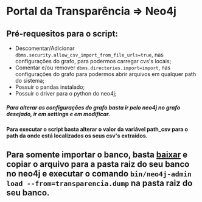 # Portal da Transparência => Neo4j
## Pré-requesitos para o script:
* Descomentar/Adicionar `dbms.security.allow_csv_import_from_file_urls=true`, nas configurações do grafo, para podermos carregar cvs's locais;
* Comentar e/ou remover `dbms.directories.import=import`, nas configurações do grafo para podermos abrir arquivos em qualquer path do sistema;
* Possuir o pandas instalado;
* Possuir o driver para o python do neo4j;
##### Para alterar as configurações do grafo basta ir pelo neo4j no grafo desejado, ir em settings e em modificar.

#### Para executar o script basta alterar o valor da variável path_csv para o path da onde está localizados os seus csv's extraídos.

## Para somente importar o banco, basta [baixar](https://drive.google.com/file/d/1efTagHwfbrTflWlBur0WufFowpLceX2S/view?usp=sharing) e copiar o arquivo para a pasta raiz do seu banco no neo4j e executar   o comando `bin/neo4j-admin load --from=transparencia.dump` na pasta raiz do seu banco.
